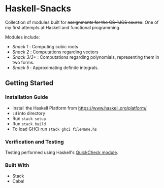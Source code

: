 # Haskell-Snacks

Collection of modules built for ~~assignments for the CS-1JCS course~~. One of my first attempts at Haskell and functional programming.

Modules include:
* _Snack 1_ : Computing cubic roots
* _Snack 2_ : Computations regarding vectors
* _Snack 3/3+_ : Computations regarding polynomials, representing them in two forms.
* _Snack 5_ : Approximating definite integrals.

## Getting Started

### Installation Guide

- Install the Haskell Platform from <https://www.haskell.org/platform/>
- ```cd``` into directory
- Run ```stack setup```
- Run ```stack build```
- To load GHCi run ```stack ghci fileName.hs```

### Verification and Testing
Testing performed using Haskell's [QuickCheck module](http://hackage.haskell.org/package/QuickCheck).

### Built With
* Stack
* Cabal
